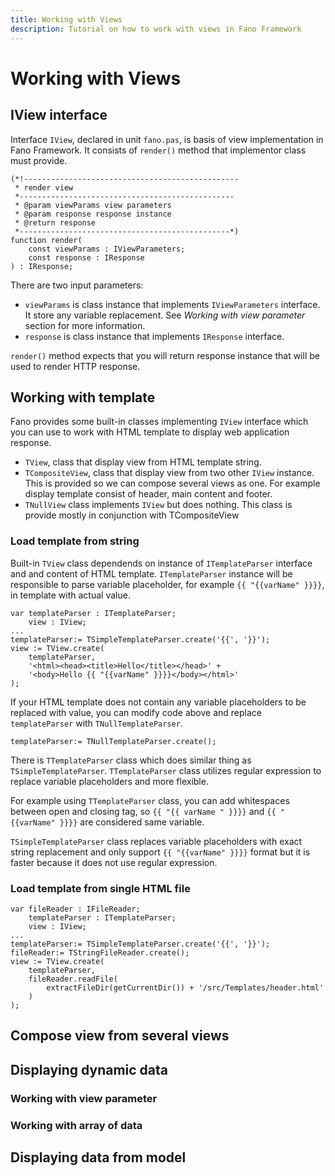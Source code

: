 ```yaml
---
title: Working with Views
description: Tutorial on how to work with views in Fano Framework
---
```


<h1 class="major">Working with Views</h1>

## IView interface

Interface `IView`, declared in unit `fano.pas`, is basis of view implementation in Fano Framework. It consists of `render()` method that implementor class must provide.

```
(*!------------------------------------------------
 * render view
 *------------------------------------------------
 * @param viewParams view parameters
 * @param response response instance
 * @return response
 *-----------------------------------------------*)
function render(
    const viewParams : IViewParameters;
    const response : IResponse
) : IResponse;

```

There are two input parameters:

- `viewParams` is class instance that implements `IViewParameters` interface. It
store any variable replacement. See *Working with view parameter* section for more information.
- `response` is class instance that implements `IResponse` interface.

`render()` method expects that you will return response instance that will be used to render HTTP response.

## Working with template

Fano provides some built-in classes implementing `IView` interface which you can use to work with HTML template to display web application response.

- `TView`, class that display view from HTML template string.
- `TCompositeView`, class that display view from two other `IView` instance. This is provided so we can compose several views as one. For example display
template consist of header, main content and footer.
- `TNullView` class implements `IView` but does nothing. This class is provide
mostly in conjunction with TCompositeView

### Load template from string

Built-in `TView` class dependends on instance of `ITemplateParser` interface and
and content of HTML template. `ITemplateParser` instance will be responsible to
parse variable placeholder, for example `{{ "{{varName" }}}}`, in template with actual value.

```
var templateParser : ITemplateParser;    
    view : IView;
...
templateParser:= TSimpleTemplateParser.create('{{', '}}');
view := TView.create(
    templateParser,
    '<html><head><title>Hello</title></head>' +
    '<body>Hello {{ "{{varName" }}}}</body></html>'
);
```

If your HTML template does not contain any variable placeholders to be replaced with value, you can modify code above and replace `templateParser` with `TNullTemplateParser`.

```
templateParser:= TNullTemplateParser.create();
```

There is `TTemplateParser` class which does similar thing as `TSimpleTemplateParser`. `TTemplateParser` class utilizes regular expression
to replace variable placeholders and more flexible.

For example using `TTemplateParser` class, you can add whitespaces between open and closing tag, so `{{ "{{ varName " }}}}` and `{{ "{{varName" }}}}` are considered same variable.

`TSimpleTemplateParser` class replaces variable placeholders with exact
string replacement and only support `{{ "{{varName" }}}}` format but it is faster because it does not use regular expression.


### Load template from single HTML file

```
var fileReader : IFileReader;
    templateParser : ITemplateParser;    
    view : IView;
...
templateParser:= TSimpleTemplateParser.create('{{', '}}');
fileReader:= TStringFileReader.create();
view := TView.create(
    templateParser,
    fileReader.readFile(
        extractFileDir(getCurrentDir()) + '/src/Templates/header.html'
    )
);
```

## Compose view from several views

## Displaying dynamic data

### Working with view parameter

### Working with array of data

## Displaying data from model
